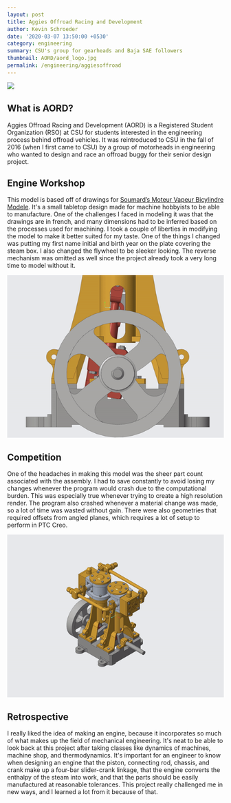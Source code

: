 ```yaml
---
layout: post
title: Aggies Offroad Racing and Development
author: Kevin Schroeder
date: '2020-03-07 13:50:00 +0530'
category: engineering
summary: CSU's group for gearheads and Baja SAE followers
thumbnail: AORD/aord_logo.jpg
permalink: /engineering/aggiesoffroad
---
```


<link rel="stylesheet" href="/assets/css/custom-style.css">
<img class="blog-img" src="/assets/img/posts/AORD/buggy.jpg" />

## What is AORD?
Aggies Offroad Racing and Development (AORD) is a Registered Student Organization (RSO) at CSU for students interested in the engineering process behind offroad vehicles. It was reintroduced to CSU in the fall of 2016 (when I first came to CSU) by a group of motorheads in engineering who wanted to design and race an offroad buggy for their senior design project.

## Engine Workshop
This model is based off of drawings for <a href="/assets/files/SoumardTwin.pdf">Soumard’s Moteur Vapeur Bicylindre Modele</a>. It's a small tabletop design made for machine hobbyists to be able to manufacture. One of the challenges I faced in modeling it was that the drawings are in french, and many dimensions had to be inferred based on the processes used for machining. I took a couple of liberties in modifying the model to make it better suited for my taste. One of the things I changed was putting my first name initial and birth year on the plate covering the steam box. I also changed the flywheel to be sleeker looking. The reverse mechanism was omitted as well since the project already took a very long time to model without it.

<img class="blog-gif" src="/assets/img/posts/CADShowcase_SteamEngine/SteamEngineFront.gif"/>

## Competition
One of the headaches in making this model was the sheer part count associated with the assembly. I had to save constantly to avoid losing my changes whenever the program would crash due to the computational burden. This was especially true whenever trying to create a high resolution render. The program also crashed whenever a material change was made, so a lot of time was wasted without gain. There were
also geometries that required offsets from angled planes, which requires a lot of setup to perform in PTC Creo.

<img class="blog-gif" src="/assets/img/posts/CADShowcase_SteamEngine/SteamEnginePerspective.gif"/>

## Retrospective
I really liked the idea of making an engine, because it incorporates so much of what makes up the field of mechanical engineering. It's neat to be able to look back at this project after taking classes like dynamics of machines, machine shop, and thermodynamics. It's important for an engineer to know when designing an engine that the piston, connecting rod, chassis, and crank make up a four-bar slider-crank linkage, that the engine converts the enthalpy of the steam into work, and that the parts should be easily manufactured at reasonable tolerances. This project really challenged me in new ways, and I learned a lot from it because of that.
